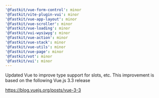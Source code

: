 ```yaml
---
'@fastkit/vue-form-control': minor
'@fastkit/vite-plugin-vui': minor
'@fastkit/vue-app-layout': minor
'@fastkit/vue-scroller': minor
'@fastkit/vue-loading': minor
'@fastkit/vui-wysiwyg': minor
'@fastkit/vue-action': minor
'@fastkit/vue-stack': minor
'@fastkit/vue-utils': minor
'@fastkit/vue-page': minor
'@fastkit/vot': minor
'@fastkit/vui': minor
---
```


Updated Vue to improve type support for slots, etc.
This improvement is based on the following Vue.js 3.3 release

https://blog.vuejs.org/posts/vue-3-3
